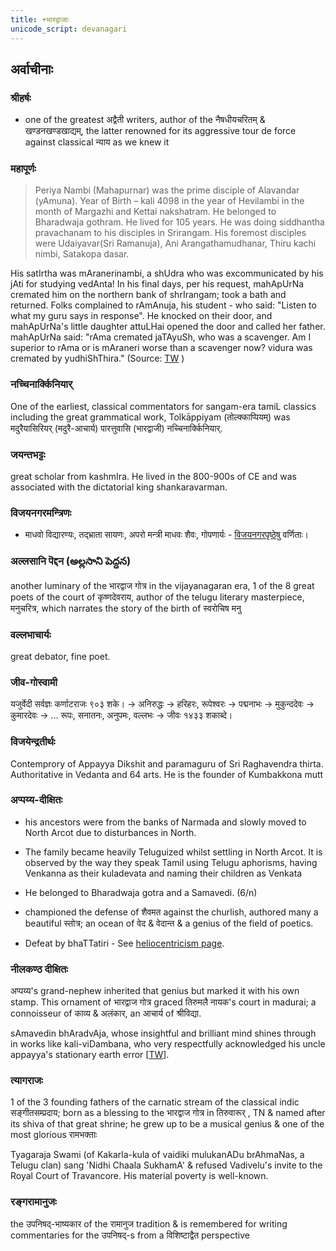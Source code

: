 ```yaml
---
title: +भारद्वाजाः
unicode_script: devanagari
---
```


## अर्वाचीनाः
### श्रीहर्षः
- one of the greatest अद्वैती writers, author of the नैषधीयचरितम् & खण्डनखण्डखाद्यम्, the latter renowned for its aggressive tour de force against classical न्याय as we knew it

### महापूर्णः
> Periya Nambi (Mahapurnar) was the prime disciple of Alavandar (yAmuna). Year of Birth – kali 4098 in the year of Hevilambi in the month of Margazhi and Kettai nakshatram. He belonged to Bharadwaja gothram. He lived for 105 years. He was doing siddhantha pravachanam to his disciples in Srirangam. His foremost disciples were Udaiyavar(Sri Ramanuja), Ani Arangathamudhanar, Thiru kachi nimbi, Satakopa dasar.

His satIrtha was mAranerinambi, a shUdra who was excommunicated by his jAti for studying vedAnta! In his final days, per his request, mahApUrNa cremated him on the northern bank of shrIrangam; took a bath and returned. Folks complained to rAmAnuja, his student - who said: "Listen to what my guru says in response". He knocked on their door, and mahApUrNa's little daughter attuLHai opened the door and called her father. mahApUrNa said: "rAma cremated jaTAyuSh, who was a scavenger. Am I superior to rAma or is mAraneri worse than a scavenger now? vidura was cremated by yudhiShThira." (Source: [TW](https://www.youtube.com/watch?v=crmarIYGSR8)
)

### नच्चिनार्क्किनियार्
One of the earliest, classical commentators for sangam-era tamiL classics including the great grammatical work, Tolkāppiyam (तोल्क्काप्पियम्) was मदुरैयासिरियर् (मदुरै-आचार्य) पारत्तुवासि (भारद्वाजी) नच्चिनार्क्किनियार्.

### जयन्तभट्टः
great scholar from kashmIra. He lived in the 800-900s of CE and was associated with
the dictatorial king shankaravarman.


### विजयनगरमन्त्रिणः
- माधवो विद्यारण्यः, तद्भ्राता सायणः, अपरो मन्त्री माधवः शैवः, गोपणार्यः - [विजयनगरपृष्ठेषु](/notes/history/paganology/Aryan/indo-iranian/indo-aryan/persons/xatra/vijayanagara/1_Founder_age/) वर्णिताः।

### अल्लसानि पॆद्दन (అల్లసాని పెద్దన)
another luminary of the भारद्वाज गोत्र in the vijayanagaran era, 1 of the 8 great poets of the court of कृष्णदेवराय, author of the telugu literary masterpiece, मनुचरित्र, which narrates the story of the birth of स्वरोचिष मनु

### वल्लभाचार्यः
great debator, fine poet.  

### जीव-गोस्वामी
यजुर्वेदी सर्वज्ञः कर्णाटराजः ९०३ शके। → अनिरुद्धः → हरिहरः, रूपेश्वरः → पद्मनाभः → मुकुन्ददेवः → कुमारदेवः → … रूपः, सनातनः, अनुपमः, वल्लभः → जीवः १४३३ शकाब्दे। 

### विजयेन्द्रतीर्थः
Contemprory of Appayya Dikshit and paramaguru of Sri Raghavendra thirta. Authoritative in Vedanta and 64 arts. He is the founder of Kumbakkona  mutt

### अप्पय्य-दीक्षितः
- his ancestors were from the banks of Narmada and slowly moved to North Arcot due to disturbances in North.
- The family became heavily Teluguized whilst settling in North Arcot. It is observed by the way they speak Tamil using Telugu aphorisms, having Venkanna as their kuladevata and naming their children as Venkata
- He belonged to Bharadwaja gotra and a Samavedi. (6/n)
- championed the defense of शैवमत against the churlish, authored many a beautiful स्तोत्र; an ocean of वेद & वेदान्त & a genius of the field of poetics.

- Defeat by bhaTTatiri - See [heliocentricism page](/jyotiSham/astrophysics/history/heliocentrism_spherical_flat_earth/).



### नीलकण्ठ दीक्षितः
अप्पय्य's grand-nephew inherited that genius but marked it with his own stamp. This ornament of भारद्वाज गोत्र graced तिरुमलै नायक's court in madurai; a connoisseur of काव्य & अलंकार, an आचार्य of श्रीविद्या.

sAmavedin bhAradvAja, whose insightful and brilliant mind shines through in works like kali-viDambana, who very respectfully acknowledged his uncle appayya's stationary earth error \[[TW](https://twitter.com/blog_supplement/status/878469240298381313)\].


### त्यागराजः
1 of the 3 founding fathers of the carnatic stream of the classical indic सङ्गीतसम्प्रदाय; born as a blessing to the भारद्वाज गोत्र in तिरुवारूर् , TN & named after its shiva of that great shrine; he grew up to be a musical genius & one of the most glorious रामभक्ताः

Tyagaraja Swami (of Kakarla-kula of vaidiki mulukanADu brAhmaNas, a Telugu clan) sang 'Nidhi Chaala SukhamA' & refused Vadivelu's invite to the Royal Court of Travancore. His material poverty is well-known.

### रङ्गरामानुजः
the उपनिषद्-भाष्यकार of the रामानुज tradition & is remembered for writing commentaries for the उपनिषद्-s from a विशिष्टाद्वैत perspective
